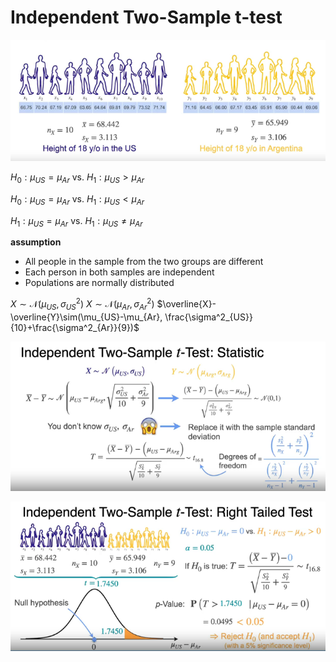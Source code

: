 # Independent Two-Sample t-test

![Untitled](Independent%20Two-Sample%20t-test%20c2c83efb36e04a5db1e996f506c50937/Untitled.png)

$H_0:\mu_{US}=\mu_{Ar}$ vs. $H_1: \mu_{US}>\mu_{Ar}$

$H_0:\mu_{US}=\mu_{Ar}$ vs. $H_1: \mu_{US}<\mu_{Ar}$

$H_1: \mu_{US}=\mu_{Ar}$ vs. $H_1: \mu_{US}\neq\mu_{Ar}$

**assumption**

- All people in the sample from the two groups are different
- Each person in both samples are independent
- Populations are normally distributed

$X\sim\mathcal{N}(\mu_{US}, \sigma^2_{US})$            $X\sim\mathcal{N}(\mu_{Ar}, \sigma^2_{Ar})$          $\overline{X}-\overline{Y}\sim(\mu_{US}-\mu_{Ar}, \frac{\sigma^2_{US}}{10}+\frac{\sigma^2_{Ar}}{9})$

![Untitled](Independent%20Two-Sample%20t-test%20c2c83efb36e04a5db1e996f506c50937/Untitled%201.png)

![Untitled](Independent%20Two-Sample%20t-test%20c2c83efb36e04a5db1e996f506c50937/Untitled%202.png)
